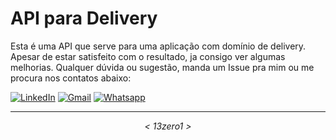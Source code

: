  
<h1>API para Delivery</h1>

Esta é uma API que serve para uma aplicação com domínio de delivery.
Apesar de estar satisfeito com o resultado, ja consigo ver algumas melhorias.
Qualquer dúvida ou sugestão, manda um Issue pra mim ou me procura nos contatos abaixo:
 
[![LinkedIn](https://img.shields.io/badge/LinkedIn-0077B5?style=for-the-badge&logo=linkedin&logoColor=white)](https://www.linkedin.com/in/duartedanilo/)
[![Gmail](https://img.shields.io/badge/Gmail-D14836?style=for-the-badge&logo=gmail&logoColor=white)](mailto:danilo1301@gmail.com)
[![Whatsapp](https://img.shields.io/badge/WhatsApp-25D366?style=for-the-badge&logo=whatsapp&logoColor=white)](https://wa.me/5581988877025)
</div>
<hr>
<p align="center"> <i> < 13zero1 > </i> </p>
